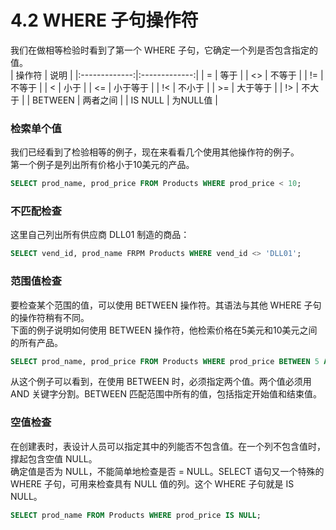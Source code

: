 # 4.2 WHERE 子句操作符
我们在做相等检验时看到了第一个 WHERE 子句，它确定一个列是否包含指定的值。     
| 操作符          | 说明     |
|:-------------:|:-------------:|
| =   | 等于 |
| <>   | 不等于 |
| !=   | 不等于 |
| <   | 小于 |
| <=   | 小于等于 |
| !<   | 不小于 |
| >=   | 大于等于 |
| !>   | 不大于 |
| BETWEEN   | 两者之间 |
| IS NULL   | 为NULL值 |
### 检索单个值
我们已经看到了检验相等的例子，现在来看看几个使用其他操作符的例子。      
第一个例子是列出所有价格小于10美元的产品。
```sql
SELECT prod_name, prod_price FROM Products WHERE prod_price < 10;
```
### 不匹配检查
这里自己列出所有供应商 DLL01 制造的商品：
```sql
SELECT vend_id, prod_name FRPM Products WHERE vend_id <> 'DLL01';
```

### 范围值检查
要检查某个范围的值，可以使用 BETWEEN 操作符。其语法与其他 WHERE 子句的操作符稍有不同。    
下面的例子说明如何使用 BETWEEN 操作符，他检索价格在5美元和10美元之间的所有产品。   
```sql
SELECT prod_name, prod_price FROM Products WHERE prod_price BETWEEN 5 AND 10;
```
从这个例子可以看到，在使用 BETWEEN 时，必须指定两个值。两个值必须用 AND 关键字分割。BETWEEN 匹配范围中所有的值，包括指定开始值和结束值。

### 空值检查
在创建表时，表设计人员可以指定其中的列能否不包含值。在一个列不包含值时，撑起包含空值 NULL。   
确定值是否为 NULL，不能简单地检查是否 = NULL。SELECT 语句又一个特殊的 WHERE 子句，可用来检查具有 NULL 值的列。这个 WHERE 子句就是 IS NULL。   
```sql
SELECT prod_name FROM Products WHERE prod_price IS NULL;
```